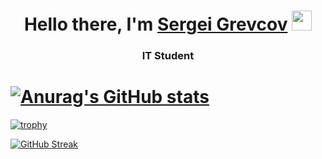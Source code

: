 <h1 align="center">Hello there, I'm <a href="" target="_blank">Sergei Grevcov</a>
<img src="https://github.com/blackcater/blackcater/raw/main/images/Hi.gif" height="32"/></h1>
<h3 align="center">IT Student</h3>

<!---Пример кода-->
# [![Anurag's GitHub stats](https://github-readme-stats-sigma-five.vercel.app/api?username=SergeiG88)](https://github.com/anuraghazra/github-readme-stats)

[![trophy](https://github-profile-trophy.vercel.app/?username=SergeiG88)](https://github.com/ryo-ma/github-profile-trophy)

[![GitHub Streak](https://github-readme-streak-stats.herokuapp.com/?user=SergeiG88)](https://git.io/streak-stats)
